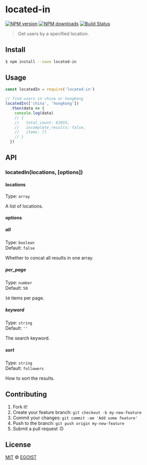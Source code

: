 # located-in

[![NPM version](https://img.shields.io/npm/v/located-in.svg?style=flat-square)](https://npmjs.com/package/located-in) [![NPM downloads](https://img.shields.io/npm/dm/located-in.svg?style=flat-square)](https://npmjs.com/package/located-in) [![Build Status](https://img.shields.io/circleci/project/egoist/located-in/master.svg?style=flat-square)](https://circleci.com/gh/egoist/located-in)

> Get users by a specified location.

## Install

```bash
$ npm install --save located-in
```

## Usage

```js
const locatedIn = require('located-in')

// find users in china or hongkong
locatedIn(['china', 'hongkong'])
  .then(data => {
    console.log(data)
    // {
    //   total_count: 61855,                                                                      
    //   incomplete_results: false,                                                           
    //   items: []
    // }
  })
```

## API

### locatedIn(locations, [options])

#### locations

Type: `array`

A list of locations.

#### options

##### all

Type: `boolean`<br>
Default: `false`

Whether to concat all results in one array.

##### per_page

Type: `number`<br>
Default: `50`

`50` items per page.

##### keyword

Type: `string`<br>
Default: `''`

The search keyword.

##### sort

Type: `string`<br>
Default: `followers`

How to sort the results.

## Contributing

1. Fork it!
2. Create your feature branch: `git checkout -b my-new-feature`
3. Commit your changes: `git commit -am 'Add some feature'`
4. Push to the branch: `git push origin my-new-feature`
5. Submit a pull request :D

## License

[MIT](https://egoist.mit-license.org/) © [EGOIST](https://github.com/egoist)
